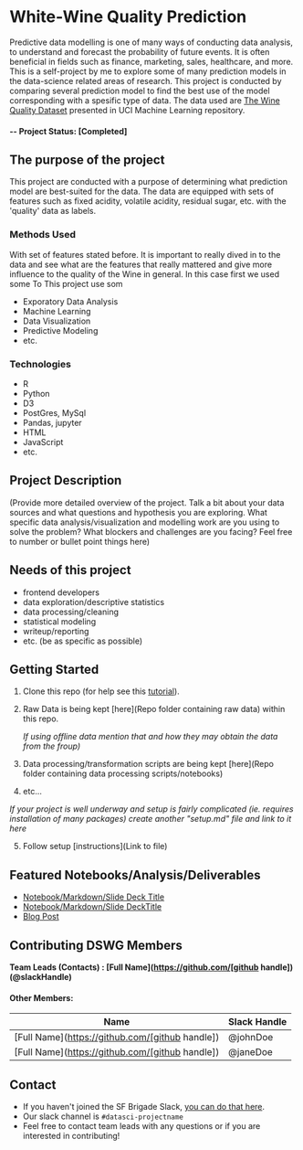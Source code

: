 # White-Wine Quality Prediction
Predictive data modelling is one of many ways of conducting data analysis, to understand and forecast the probability of future events. It is often beneficial in fields such as finance, marketing, sales, healthcare, and more. This is a self-project by me to explore some of many prediction models in the data-science related areas of research. This project is conducted by comparing several prediction model to find the best use of the model corresponding with a spesific type of data. The data used are [The Wine Quality Dataset](https://archive.ics.uci.edu/ml/datasets/Wine+Quality) presented in UCI Machine Learning repository.

#### -- Project Status: [Completed]

## The purpose of the project
This project are conducted with a purpose of determining what prediction model are best-suited for the data. The data are equipped with sets of features such as fixed acidity, volatile acidity, residual sugar, etc. with the 'quality' data as labels. 

### Methods Used
With set of features stated before. It is important to really dived in to the data and see what are the features that really mattered and give more influence to the quality of the Wine in general. In this case first we used some 
To This project use som
* Exporatory Data Analysis
* Machine Learning
* Data Visualization
* Predictive Modeling
* etc.

### Technologies
* R 
* Python
* D3
* PostGres, MySql
* Pandas, jupyter
* HTML
* JavaScript
* etc. 

## Project Description
(Provide more detailed overview of the project.  Talk a bit about your data sources and what questions and hypothesis you are exploring. What specific data analysis/visualization and modelling work are you using to solve the problem? What blockers and challenges are you facing?  Feel free to number or bullet point things here)

## Needs of this project

- frontend developers
- data exploration/descriptive statistics
- data processing/cleaning
- statistical modeling
- writeup/reporting
- etc. (be as specific as possible)

## Getting Started

1. Clone this repo (for help see this [tutorial](https://help.github.com/articles/cloning-a-repository/)).
2. Raw Data is being kept [here](Repo folder containing raw data) within this repo.

    *If using offline data mention that and how they may obtain the data from the froup)*
    
3. Data processing/transformation scripts are being kept [here](Repo folder containing data processing scripts/notebooks)
4. etc...

*If your project is well underway and setup is fairly complicated (ie. requires installation of many packages) create another "setup.md" file and link to it here*  

5. Follow setup [instructions](Link to file)

## Featured Notebooks/Analysis/Deliverables
* [Notebook/Markdown/Slide Deck Title](link)
* [Notebook/Markdown/Slide DeckTitle](link)
* [Blog Post](link)


## Contributing DSWG Members

**Team Leads (Contacts) : [Full Name](https://github.com/[github handle])(@slackHandle)**

#### Other Members:

|Name     |  Slack Handle   | 
|---------|-----------------|
|[Full Name](https://github.com/[github handle])| @johnDoe        |
|[Full Name](https://github.com/[github handle]) |     @janeDoe    |

## Contact
* If you haven't joined the SF Brigade Slack, [you can do that here](http://c4sf.me/slack).  
* Our slack channel is `#datasci-projectname`
* Feel free to contact team leads with any questions or if you are interested in contributing!
